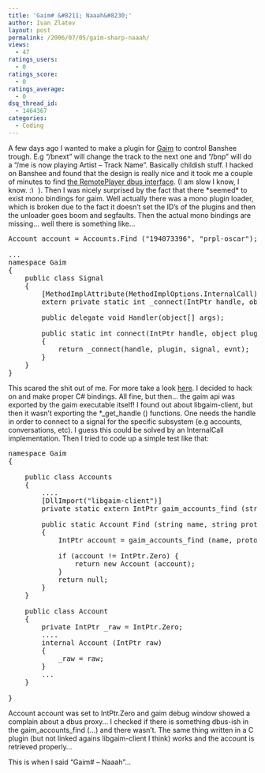 ```yaml
---
title: 'Gaim# &#8211; Naaah&#8230;'
author: Ivan Zlatev
layout: post
permalink: /2006/07/05/gaim-sharp-naaah/
views:
  - 47
ratings_users:
  - 0
ratings_score:
  - 0
ratings_average:
  - 0
dsq_thread_id:
  - 1464367
categories:
  - Coding
---
```

A few days ago I wanted to make a plugin for [Gaim][1] to control Banshee trough. E.g &#8220;/bnext&#8221; will change the track to the next one and &#8220;/bnp&#8221; will do a &#8220;/me is now playing Artist &#8211; Track Name&#8221;. Basically childish stuff. I hacked on Banshee and found that the design is really nice and it took me a couple of minutes to find [the RemotePlayer dbus interface][2]. (I am slow I know, I know. <img src="{{ site.url }}/wp-includes/images/smilies/simple-smile.png" alt=":)" class="wp-smiley" style="height: 1em; max-height: 1em;" /> ). Then I was nicely surprised by the fact that there \*seemed\* to exist mono bindings for gaim. Well actually there was a mono plugin loader, which is broken due to the fact it doesn&#8217;t set the ID&#8217;s of the plugins and then the unloader goes boom and segfaults. Then the actual mono bindings are missing&#8230; well there is something like&#8230;

<pre lang="csharp">Account account = Accounts.Find ("194073396", "prpl-oscar");

...
namespace Gaim
{
	public class Signal
	{
		[MethodImplAttribute(MethodImplOptions.InternalCall)]
		extern private static int _connect(IntPtr handle, object plugin, string signal, object evnt);
		
		public delegate void Handler(object[] args);
		
		public static int connect(IntPtr handle, object plugin, string signal, object evnt)
		{
			return _connect(handle, plugin, signal, evnt);
		}
	}
}</pre>

This scared the shit out of me. For more take a look [here][3]. I decided to hack on and make proper C# bindings. All fine, but then&#8230; the gaim api was exported by the gaim executable itself! I found out about libgaim-client, but then it wasn&#8217;t exporting the *\_get\_handle () functions. One needs the handle in order to connect to a signal for the specific subsystem (e.g accounts, conversations, etc). I guess this could be solved by an InternalCall implementation. Then I tried to code up a simple test like that:

<pre lang="csharp">namespace Gaim
{
	
	public class Accounts
	{
		....
		[DllImport("libgaim-client")]
		private static extern IntPtr gaim_accounts_find (string name, string protocolID);
		
		public static Account Find (string name, string protocolID)
		{
			IntPtr account = gaim_accounts_find (name, protocolID);
			
			if (account != IntPtr.Zero) {
				return new Account (account);
			}
			return null;
		}
	}

	public class Account
	{
		private IntPtr _raw = IntPtr.Zero;
		....
		internal Account (IntPtr raw)
		{
			_raw = raw;
		}
		...
	}

}</pre>

Account account was set to IntPtr.Zero and gaim debug window showed a complain about a dbus proxy&#8230; I checked if there is something dbus-ish in the gaim\_accounts\_find (&#8230;) and there wasn&#8217;t. The same thing written in a C plugin (but not linked agains libgaim-client I think) works and the account is retrieved properly&#8230;

This is when I said &#8220;Gaim# &#8211; Naaah&#8221;&#8230;

 [1]: http://gaim.sf.net
 [2]: http://cvs.gnome.org/viewcvs/*checkout*/banshee/src/RemotePlayer.cs?rev=1.9
 [3]: http://svn.sourceforge.net/viewcvs.cgi/gaim/trunk/plugins/mono